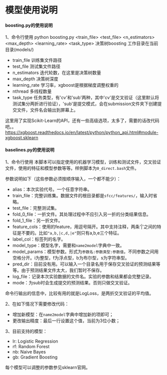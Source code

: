 # 模型使用说明

#### boosting.py的使用说明

1、命令行使用
python boosting.py <train_file> <test_file> <n_estimators> <max_depth> <learning_rate> <nthread> <task_type>
决策树boosting
工作目录在当前目录(models/)
* train_file 训练集文件路径
* test_file 测试集文件路径
* n_estimators 迭代轮数，在这里是决策树数量
* max_depth 决策树深度
* learning_rate 学习率，xgboost是根据梯度调整权重的
* nthread 多线程数量
* task_type 任务类型，有'cv'和'sub'两种，其中'cv'是交叉验证（这里默认将测试集分两折进行验证），'sub'是提交模式，会在submission文件夹下创建提交文件，文件名会输出到屏幕上。

这里用了实现Scikit-Learn的API，还有一些高级选项，太多了，需要的话改代码吧。。
https://xgboost.readthedocs.io/en/latest/python/python_api.html#module-xgboost.sklearn

#### baselines.py的使用说明

1、命令行使用
本脚本可以指定使用的机器学习模型，训练和测试文件，交叉验证文件，使用的特征和模型参数等等。样例脚本为`0_direct.bash`文件。

参数说明如下（这些参数必须按顺序输入，一个都不能少）：

* alias：本次实验代号。一个任意字符串。
* train_file：完整训练集。数据文件的根目录都是`sfcc/features/`，输入时省略。
* test_file：完整测试集。
* fold_0_file：一折文件。其处理过程中不应引入另一折的分类结果信息。
* fold_1_file：另一折文件。
* feature_cols：使用的feature，用逗号隔开。其中支持注释，两条'|'之间的特征是不要的。比如`"a,b,|c,d,|e"`则只有a,b,e三个特征。
* label_col：标签列的名字。
* model_type：模型名字，需要和`name2model`字典中一致。
* model_params：模型参数。形式为`参数名:参数类型:参数值`，不同参数之间用空格分开。i为整型，f为浮点型，b为布尔型，s为字符串型。
* pred_dir：目前没有用。可以输入一个目录名用于保存交叉验证的预测结果等等。由于预测结果文件太大，我们暂时不保存。
* log_file：记录本次实验数据的文件名。实验的参数和结果都会完整记录。
* mode：为sub时会生成提交的预测结果。否则只做交叉验证。

命令行输出的信息中，比较有用的就是LogLoss，是两折交叉验证的平均值。

2、在如下情况下需要修改代码：

* 增加新模型：在`name2model`字典中增加新的项即可；
* 更改输出精度：最后一行设置这个值，当前为3位小数；

3、目前支持的模型：

* lr: Logistic Regression
* rf: Random Forest
* nb: Naive Bayes
* gb: Gradient Boosting

每个模型可以调整的参数参见sklearn官网。